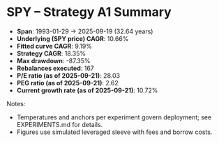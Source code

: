 # SPY – Strategy A1 Summary

- **Span**: 1993-01-29 → 2025-09-19 (32.64 years)
- **Underlying (SPY price) CAGR**: 10.66%
- **Fitted curve CAGR**: 9.19%
- **Strategy CAGR**: 18.35%
- **Max drawdown**: -87.35%
- **Rebalances executed**: 167
- **P/E ratio (as of 2025-09-21)**: 28.03
- **PEG ratio (as of 2025-09-21)**: 2.62
- **Current growth rate (as of 2025-09-21)**: 10.72%

Notes:

- Temperatures and anchors per experiment govern deployment; see EXPERIMENTS.md for details.
- Figures use simulated leveraged sleeve with fees and borrow costs.
